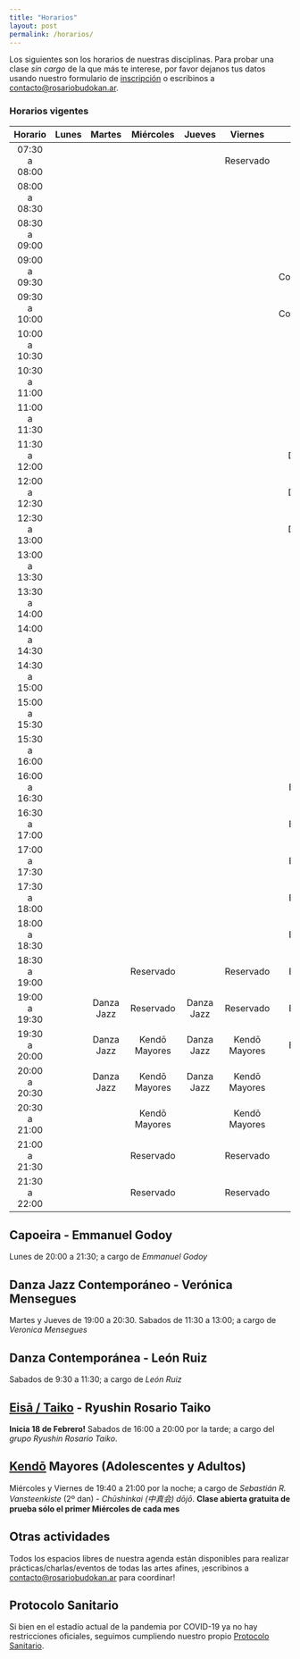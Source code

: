 ```yaml
---
title: "Horarios"
layout: post
permalink: /horarios/
---
```


Los siguientes son los horarios de nuestras disciplinas. Para probar una clase *sin cargo* de la que más te interese, por favor dejanos tus datos usando nuestro formulario de [inscripción](/inscripcion) o escribinos a [contacto@rosariobudokan.ar](mailto:contacto@rosariobudokan.ar).

### Horarios vigentes

| Horario       | Lunes             | Martes               | Miércoles         | Jueves                | Viernes           | Sábados           | Domingos      |
| :-----------: |:-----------------:|:--------------------:|:-----------------:|:---------------------:|:-----------------:|:-----------------:|:-------------:|
| 07:30 a 08:00 |                   |                      |                   |                       |  Reservado        |                   |               |
| 08:00 a 08:30 |                   |                      |                   |                       |                   |                   |               |
| 08:30 a 09:00 |                   |                      |                   |                       |                   |                   |               |
| 09:00 a 09:30 |                   |                      |                   |                       |                   |Danza Contemporánea|               |
| 09:30 a 10:00 |                   |                      |                   |                       |                   |Danza Contemporánea|               |
| 10:00 a 10:30 |                   |                      |                   |                       |                   |    Reservado      |               |
| 10:30 a 11:00 |                   |                      |                   |                       |                   |    Reservado      |               |
| 11:00 a 11:30 |                   |                      |                   |                       |                   |    Reservado      |               |
| 11:30 a 12:00 |                   |                      |                   |                       |                   |    Danza Jazz     |               |
| 12:00 a 12:30 |                   |                      |                   |                       |                   |    Danza Jazz     |               |
| 12:30 a 13:00 |                   |                      |                   |                       |                   |    Danza Jazz     |               |
| 13:00 a 13:30 |                   |                      |                   |                       |                   |                   |               |
| 13:30 a 14:00 |                   |                      |                   |                       |                   |                   |               |
| 14:00 a 14:30 |                   |                      |                   |                       |                   |                   |               |
| 14:30 a 15:00 |                   |                      |                   |                       |                   |                   |               |
| 15:00 a 15:30 |                   |                      |                   |                       |                   |                   |               |
| 15:30 a 16:00 |                   |                      |                   |                       |                   |                   |               |
| 16:00 a 16:30 |                   |                      |                   |                       |                   |    Eisa / Taiko   |               |
| 16:30 a 17:00 |                   |                      |                   |                       |                   |    Eisa / Taiko   |               |
| 17:00 a 17:30 |                   |                      |                   |                       |                   |    Eisa / Taiko   |               |
| 17:30 a 18:00 |                   |                      |                   |                       |                   |    Eisa / Taiko   |               |
| 18:00 a 18:30 |                   |                      |                   |                       |                   |    Eisa / Taiko   |               |
| 18:30 a 19:00 |                   |                      |Reservado          |                       |Reservado          |    Eisa / Taiko   |               |
| 19:00 a 19:30 |                   |  Danza Jazz          |Reservado          |  Danza Jazz           |Reservado          |    Eisa / Taiko   |               |
| 19:30 a 20:00 |                   |  Danza Jazz          |Kendō Mayores      |  Danza Jazz           |Kendō Mayores      |    Eisa / Taiko   |               |
| 20:00 a 20:30 |                   |  Danza Jazz          |Kendō Mayores      |  Danza Jazz           |Kendō Mayores      |                   |               |
| 20:30 a 21:00 |                   |                      |Kendō Mayores      |                       |Kendō Mayores      |                   |               |
| 21:00 a 21:30 |                   |                      | Reservado         |                       |Reservado          |                   |               |
| 21:30 a 22:00 |                   |                      | Reservado         |                       |Reservado          |                   |               |

<!--**También podés ver los mismos dentro de nuestro [calendario de prácticas y eventos](/calendario).**-->


## Capoeira - Emmanuel Godoy
Lunes de 20:00 a 21:30; a cargo de *Emmanuel Godoy*  


## Danza Jazz Contemporáneo - Verónica Mensegues
Martes y Jueves de 19:00 a 20:30. Sabados de 11:30 a 13:00; a cargo de *Veronica Mensegues*  


## Danza Contemporánea - León Ruiz
Sabados de 9:30 a 11:30; a cargo de *León Ruiz*  


## [Eisā / Taiko](/disciplinas/eisa) - Ryushin Rosario Taiko
**Inicia 18 de Febrero!**
Sabados de 16:00 a 20:00 por la tarde; a cargo del *grupo Ryushin Rosario Taiko*.  


## [Kendō](/disciplinas/kendo) Mayores (Adolescentes y Adultos)
Miércoles y Viernes de 19:40 a 21:00 por la noche; a cargo de *Sebastián R. Vansteenkiste* (2º dan) - *Chūshinkai (中真会) dōjō*. **Clase abierta gratuita de prueba sólo el primer Miércoles de cada mes**  


## Otras actividades
Todos los espacios libres de nuestra agenda están disponibles para realizar prácticas/charlas/eventos de todas las artes afines, ¡escribinos a [contacto@rosariobudokan.ar](mailto:contacto@rosariobudokan.ar) para coordinar!  


## Protocolo Sanitario
Si bien en el estadío actual de la pandemia por COVID-19 ya no hay restricciones oficiales, seguimos cumpliendo nuestro propio [Protocolo Sanitario](/protocolo-sanitario).